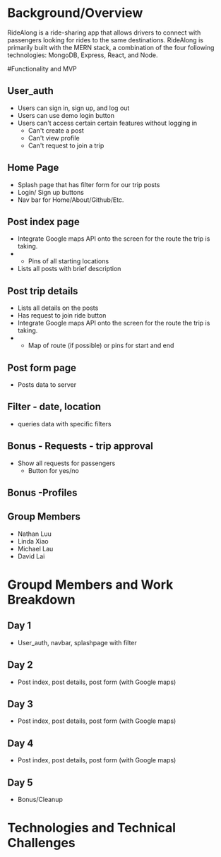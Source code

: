 # Background/Overview
RideAlong is a ride-sharing app that allows drivers to connect with passengers looking for rides to the same destinations. RideAlong is primarily built with the MERN stack, a combination of the four following technologies: MongoDB, Express, React, and Node.


#Functionality and MVP

## User_auth
* Users can sign in, sign up, and log out
* Users can use demo login button
* Users can't access certain certain features without logging in
  * Can't create a post 
  * Can't view profile 
  * Can't request to join a trip

## Home Page
* Splash page that has filter form for our trip posts
* Login/ Sign up buttons
* Nav bar for Home/About/Github/Etc.

## Post index page
* Integrate Google maps API onto the screen for the route the trip is taking.
* * Pins of all starting locations
* Lists all posts with brief description

## Post trip details 
* Lists all details on the posts
* Has request to join ride button
* Integrate Google maps API onto the screen for the route the trip is taking.
* * Map of route (if possible) or pins for start and end

## Post form page
* Posts data to server 

## Filter - date, location
* queries data with specific filters

## Bonus - Requests - trip approval
* Show all requests for passengers
  * Button for yes/no 

## Bonus -Profiles

## Group Members
* Nathan Luu
* Linda Xiao
* Michael Lau
* David Lai

# Groupd Members and Work Breakdown

## Day 1 
* User_auth, navbar, splashpage with filter

## Day 2
* Post index, post details, post form (with Google maps)

## Day 3
* Post index, post details, post form (with Google maps)

## Day 4
* Post index, post details, post form (with Google maps)

## Day 5
* Bonus/Cleanup

# Technologies and Technical Challenges
